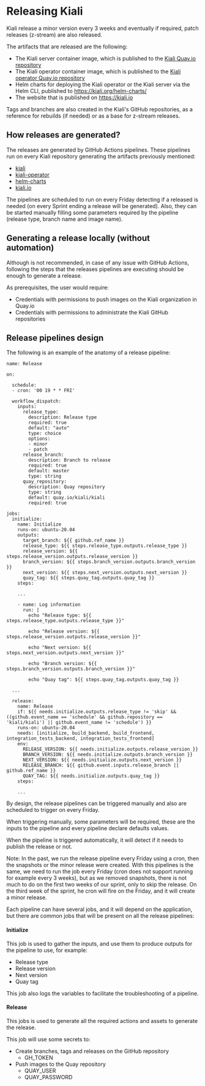 # Releasing Kiali

Kiali release a minor version every 3 weeks and eventually if required, patch releases (z-stream) are also released.

The artifacts that are released are the following:

* The Kiali server container image, which is published to the [Kiali Quay.io repository](https://quay.io/repository/kiali/kiali?tab=tags)
* The Kiali operator container image, which is published to the [Kiali operator Quay.io repository](https://quay.io/repository/kiali/kiali-operator?tab=tags)
* Helm charts for deploying the Kiali operator or the Kiali server via the Helm CLI, published to https://kiali.org/helm-charts/
* The website that is published on https://kiali.io

Tags and branches are also created in the Kiali's GitHub repositories, as a reference for rebuilds (if needed) or as a base for z-stream releases.

## How releases are generated?

The releases are generated by GitHub Actions pipelines. These pipelines run on every Kiali repository generating the artifacts previously mentioned:

* [kiali](https://github.com/kiali/kiali/actions/workflows/release.yml)
* [kiali-operator](https://github.com/kiali/kiali-operator/actions/workflows/release.yml)
* [helm-charts](https://github.com/kiali/helm-charts/actions/workflows/release.yml)
* [kiali.io](https://github.com/kiali/kiali.io/actions/workflows/release.yml)

The pipelines are scheduled to run on every Friday detecting if a released is needed (on every Sprint ending a release will be generated). Also, they can be started manually filling some parameters required by the pipeline (release type, branch name and image name).

## Generating a release locally (without automation)

Although is not recommended, in case of any issue with GitHub Actions, following the steps that the releases pipelines are executing should be enough to generate a release.

As prerequisites, the user would require:

* Credentials with permissions to push images on the Kiali organization in Quay.io
* Credentials with permissions to administrate the Kiali GitHub repositories

## Release pipelines design

The following is an example of the anatomy of a release pipeline:

```
name: Release

on:

  schedule:  
  - cron: '00 19 * * FRI'

  workflow_dispatch:
    inputs:
      release_type:
        description: Release type
        required: true
        default: "auto"
        type: choice
        options:
        - minor
        - patch
      release_branch:
        description: Branch to release
        required: true
        default: master
        type: string
      quay_repository:
        description: Quay repository
        type: string
        default: quay.io/kiali/kiali
        required: true

jobs:
  initialize:
    name: Initialize
    runs-on: ubuntu-20.04
    outputs:
      target_branch: ${{ github.ref_name }}
      release_type: ${{ steps.release_type.outputs.release_type }}
      release_version: ${{ steps.release_version.outputs.release_version }}
      branch_version: ${{ steps.branch_version.outputs.branch_version }}
      next_version: ${{ steps.next_version.outputs.next_version }}
      quay_tag: ${{ steps.quay_tag.outputs.quay_tag }}
    steps:    
    
    ...
    
    - name: Log information
      run: |
        echo "Release type: ${{ steps.release_type.outputs.release_type }}"

        echo "Release version: ${{ steps.release_version.outputs.release_version }}"

        echo "Next version: ${{ steps.next_version.outputs.next_version }}"

        echo "Branch version: ${{ steps.branch_version.outputs.branch_version }}"

        echo "Quay tag": ${{ steps.quay_tag.outputs.quay_tag }}

  ...

  release:
    name: Release
    if: ${{ needs.initialize.outputs.release_type != 'skip' && ((github.event_name == 'schedule' && github.repository == 'kiali/kiali') || github.event_name != 'schedule') }}
    runs-on: ubuntu-20.04
    needs: [initialize, build_backend, build_frontend, integration_tests_backend, integration_tests_frontend]
    env:  
      RELEASE_VERSION: ${{ needs.initialize.outputs.release_version }}
      BRANCH_VERSION: ${{ needs.initialize.outputs.branch_version }}
      NEXT_VERSION: ${{ needs.initialize.outputs.next_version }}
      RELEASE_BRANCH: ${{ github.event.inputs.release_branch || github.ref_name }} 
      QUAY_TAG: ${{ needs.initialize.outputs.quay_tag }}
    steps:
    
    ...

```

By design, the release pipelines can be triggered manually and also are scheduled to trigger on every Friday.

When triggering manually, some parameters will be required, these are the inputs to the pipeline and every pipeline declare defaults values.

When the pipeline is triggered automatically, it will detect if it needs to publish the release or not.

Note: In the past, we run the release pipeline every Friday using a cron, then the snapshots or the minor release were created. With this pipelines is the same, we need to run the job every Friday (cron does not support running for example every 3 weeks), but as we removed snapshots, there is not much to do on the first two weeks of our sprint, only to skip the release. On the third week of the sprint, he cron will fire on the Friday, and it will create a minor release.

Each pipeline can have several jobs, and it will depend on the application, but there are common jobs that will be present on all the release pipelines:

#### Initialize

This job is used to gather the inputs, and use them to produce outputs for the pipeline to use, for example:

* Release type
* Release version
* Next version
* Quay tag

This job also logs the variables to facilitate the troubleshooting of a pipeline.

#### Release

This jobs is used to generate all the required actions and assets to generate the release.

This job will use some secrets to:

* Create branches, tags and releases on the GitHub repository
    * GH_TOKEN
* Push images to the Quay repository
    * QUAY_USER
    * QUAY_PASSWORD